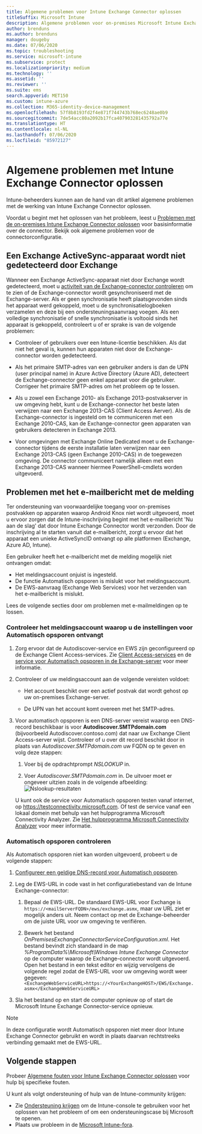 ```yaml
---
title: Algemene problemen voor Intune Exchange Connector oplossen
titleSuffix: Microsoft Intune
description: Algemene problemen voor on-premises Microsoft Intune Exchange Connector oplossen.
author: brenduns
ms.author: brenduns
manager: dougeby
ms.date: 07/06/2020
ms.topic: troubleshooting
ms.service: microsoft-intune
ms.subservice: protect
ms.localizationpriority: medium
ms.technology: ''
ms.assetid: ''
ms.reviewer: ''
ms.suite: ems
search.appverid: MET150
ms.custom: intune-azure
ms.collection: M365-identity-device-management
ms.openlocfilehash: 57f8b8193fd2f4e871f744743b768ec6248ae0b9
ms.sourcegitcommit: 7de54acc80a2092b17fca407903281435792a77e
ms.translationtype: HT
ms.contentlocale: nl-NL
ms.lasthandoff: 07/06/2020
ms.locfileid: "85972127"
---
```

# <a name="resolve-common-problems-with-the-intune-exchange-connector"></a>Algemene problemen met Intune Exchange Connector oplossen
 
Intune-beheerders kunnen aan de hand van dit artikel algemene problemen met de werking van Intune Exchange Connector oplossen.

Voordat u begint met het oplossen van het probleem, leest u [Problemen met de on-premises Intune Exchange Connector oplossen](troubleshoot-exchange-connector.md) voor basisinformatie over de connector. Bekijk ook algemene problemen voor de connectorconfiguratie.

## <a name="an-exchange-activesync-device-isnt-discovered-from-exchange"></a>Een Exchange ActiveSync-apparaat wordt niet gedetecteerd door Exchange

Wanneer een Exchange ActiveSync-apparaat niet door Exchange wordt gedetecteerd, moet u [activiteit van de Exchange-connector controleren](exchange-connector-install.md#on-premises-intune-exchange-connector-high-availability-support) om te zien of de Exchange-connector wordt gesynchroniseerd met de Exchange-server. Als er geen synchronisatie heeft plaatsgevonden sinds het apparaat werd gekoppeld, moet u de synchronisatielogboeken verzamelen en deze bij een ondersteuningsaanvraag voegen. Als een volledige synchronisatie of snelle synchronisatie is voltooid sinds het apparaat is gekoppeld, controleert u of er sprake is van de volgende problemen:

- Controleer of gebruikers over een Intune-licentie beschikken. Als dat niet het geval is, kunnen hun apparaten niet door de Exchange-connector worden gedetecteerd.

- Als het primaire SMTP-adres van een gebruiker anders is dan de UPN (user principal name) in Azure Active Directory (Azure AD), detecteert de Exchange-connector geen enkel apparaat voor die gebruiker. Corrigeer het primaire SMTP-adres om het probleem op te lossen.

- Als u zowel een Exchange 2010- als Exchange 2013-postvakserver in uw omgeving hebt, kunt u de Exchange-connector het beste laten verwijzen naar een Exchange 2013-CAS (Client Access Aerver). Als de Exchange-connector is ingesteld om te communiceren met een Exchange 2010-CAS, kan de Exchange-connector geen apparaten van gebruikers detecteren in Exchange 2013.

- Voor omgevingen met Exchange Online Dedicated moet u de Exchange-connector tijdens de eerste installatie laten verwijzen naar een Exchange 2013-CAS (geen Exchange 2010-CAS) in de toegewezen omgeving. De connector communiceert namelijk alleen met een Exchange 2013-CAS wanneer hiermee PowerShell-cmdlets worden uitgevoerd.

## <a name="problems-with-the-notification-email-message"></a>Problemen met het e-mailbericht met de melding

Ter ondersteuning van voorwaardelijke toegang voor on-premises postvakken op apparaten waarop Android Knox niet wordt uitgevoerd, moet u ervoor zorgen dat de Intune-inschrijving begint met het e-mailbericht 'Nu aan de slag' dat door Intune Exchange Connector wordt verzonden. Door de inschrijving al te starten vanuit dat e-mailbericht, zorgt u ervoor dat het apparaat een unieke ActiveSyncID ontvangt op alle platformen (Exchange, Azure AD, Intune).

Een gebruiker heeft het e-mailbericht met de melding mogelijk niet ontvangen omdat:

- Het meldingsaccount onjuist is ingesteld.
- De functie Automatisch opsporen is mislukt voor het meldingsaccount.
- De EWS-aanvraag (Exchange Web Services) voor het verzenden van het e-mailbericht is mislukt.

Lees de volgende secties door om problemen met e-mailmeldingen op te lossen.

### <a name="check-the-notification-account-that-retrieves-autodiscover-settings"></a>Controleer het meldingsaccount waarop u de instellingen voor Automatisch opsporen ontvangt

1. Zorg ervoor dat de Autodiscover-service en EWS zijn geconfigureerd op de Exchange Client Access-services. Zie [Client Access-services](https://docs.microsoft.com/Exchange/architecture/client-access/client-access) en de [service voor Automatisch opsporen in de Exchange-server](https://docs.microsoft.com/Exchange/architecture/client-access/autodiscover?view=exchserver-2019) voor meer informatie.

2. Controleer of uw meldingsaccount aan de volgende vereisten voldoet:

   - Het account beschikt over een actief postvak dat wordt gehost op uw on-premises Exchange-server.

   - De UPN van het account komt overeen met het SMTP-adres.

3. Voor automatisch opsporen is een DNS-server vereist waarop een DNS-record beschikbaar is voor **Autodiscover.SMTPdomain.com** (bijvoorbeeld Autodiscover.contoso.com) dat naar uw Exchange Client Access-server wijst. Controleer of u over dit record beschikt door in plaats van *Autodiscover.SMTPdomain.com* uw FQDN op te geven en volg deze stappen:

   1. Voer bij de opdrachtprompt *NSLOOKUP* in.

   2. Voer *Autodiscover.SMTPdomain.com* in. De uitvoer moet er ongeveer uitzien zoals in de volgende afbeelding: ![Nslookup-resultaten](./media/troubleshoot-exchange-connector-common-problems/nslookup-results.png
      )

   U kunt ook de service voor Automatisch opsporen testen vanaf internet, op https://testconnectivity.microsoft.com. Of test de service vanaf een lokaal domein met behulp van het hulpprogramma Microsoft Connectivity Analyzer. Zie [Het hulpprogramma Microsoft Connectivity Analyzer](https://docs.microsoft.com/previous-versions/office/exchange-remote-connectivity/jj851141(v=exchg.80)) voor meer informatie.


### <a name="check-autodiscover"></a>Automatisch opsporen controleren

Als Automatisch opsporen niet kan worden uitgevoerd, probeert u de volgende stappen:

1. [Configureer een geldige DNS-record voor Automatisch opsporen](https://docs.microsoft.com/previous-versions/exchange-server/exchange-150/mt473798(v=exchg.150)).

2. Leg de EWS-URL in code vast in het configuratiebestand van de Intune Exchange-connector:

   1. Bepaal de EWS-URL. De standaard EWS-URL voor Exchange is `https://<mailServerFQDN>/ews/exchange.asmx`, maar uw URL ziet er mogelijk anders uit. Neem contact op met de Exchange-beheerder om de juiste URL voor uw omgeving te verifiëren.

   2. Bewerk het bestand *OnPremisesExchangeConnectorServiceConfiguration.xml*. Het bestand bevindt zich standaard in de map *%ProgramData%\Microsoft\Windows Intune Exchange Connector* op de computer waarop de Exchange-connector wordt uitgevoerd. Open het bestand in een tekst editor en wijzig vervolgens de volgende regel zodat de EWS-URL voor uw omgeving wordt weer gegeven: `<ExchangeWebServiceURL>https://<YourExchangeHOST>/EWS/Exchange.asmx</ExchangeWebServiceURL>`

3. Sla het bestand op en start de computer opnieuw op of start de Microsoft Intune Exchange Connector-service opnieuw.

>[!NOTE]
> In deze configuratie wordt Automatisch opsporen niet meer door Intune Exchange Connector gebruikt en wordt in plaats daarvan rechtstreeks verbinding gemaakt met de EWS-URL.

## <a name="next-steps"></a>Volgende stappen

Probeer [Algemene fouten voor Intune Exchange Connector oplossen](troubleshoot-exchange-connector-common-errors.md) voor hulp bij specifieke fouten.

U kunt als volgt ondersteuning of hulp van de Intune-community krijgen:

- Zie [Ondersteuning krijgen](../fundamentals/get-support.md) om de Intune-console te gebruiken voor het oplossen van het probleem of om een ondersteuningscase bij Microsoft te openen.
- Plaats uw probleem in de [Microsoft Intune-fora](https://social.technet.microsoft.com/Forums/home?forum=microsoftintuneprod).